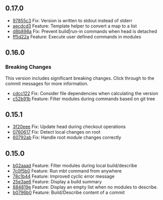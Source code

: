 ## 0.17.0

- [97855c3](https://github.com/mbtproject/mbt/commit/97855c3) Fix: Version is written to stdout instead of stderr
- [aecdcd3](https://github.com/mbtproject/mbt/commit/aecdcd3) Feature: Template helper to convert a map to a list
- [d8b898a](https://github.com/mbtproject/mbt/commit/d8b898a) Fix: Prevent build|run-in commands when head is detached
- [ff5d22a](https://github.com/mbtproject/mbt/commit/ff5d22a) Feature: Execute user defined commands in modules

## 0.16.0
### Breaking Changes
This version includes significant breaking changes. Click through to the 
commit messages for more information.

- [cdcc122](https://github.com/mbtproject/mbt/commit/cdcc122) Fix: Consider file dependencies when calculating the version
- [c52b91b](https://github.com/mbtproject/mbt/commit/c52b91b) Feature: Filter modules during commands based on git tree

## 0.15.1
- [3f20eee](https://github.com/mbtproject/mbt/commit/3f20eee) Fix: Update head during checkout operations
- [0760617](https://github.com/mbtproject/mbt/commit/0760617) Fix: Detect local changes on root
- [60792ab](https://github.com/mbtproject/mbt/commit/60792ab) Fix: Handle root module changes correctly

## 0.15.0
- [b02aaad](https://github.com/mbtproject/mbt/commit/b02aaad) Feature: Filter modules during local build/describe
- [7c0f5b0](https://github.com/mbtproject/mbt/commit/7c0f5b0) Feature: Run mbt command from anywhere
- [78c1b44](https://github.com/mbtproject/mbt/commit/78c1b44) Feature: Improved cyclic error message
- [25e3ae6](https://github.com/mbtproject/mbt/commit/25e3ae6) Feature: Display a build summary
- [884819e](https://github.com/mbtproject/mbt/commit/884819e) Feature: Display an empty list when no modules to describe.
- [b0796b0](https://github.com/mbtproject/mbt/commit/b0796b0) Feature: Build/Describe content of a commit
